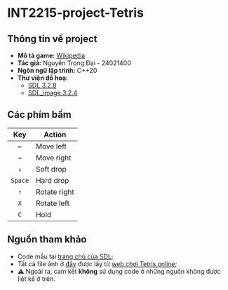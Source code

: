 # INT2215-project-Tetris

## Thông tin về project
- **Mô tả game:** [Wikipedia](https://vi.wikipedia.org/wiki/Tetris)
- **Tác giả:** Nguyễn Trọng Đại - 24021400
- **Ngôn ngữ lập trình:** C++20
- **Thư viện đồ hoạ:**
  - [SDL 3.2.8](https://github.com/libsdl-org/SDL/releases/tag/release-3.2.8)
  - [SDL_image 3.2.4](https://github.com/libsdl-org/SDL_image/releases/tag/release-3.2.4)

## Các phím bấm
|   Key   | Action       |
|:-------:| ------------ |
|   `←`   | Move left    |
|   `→`   | Move right   |
|   `↓`   | Soft drop    |
| `Space` | Hard drop    |
|   `↑`   | Rotate right |
|   `X`   | Rotate left  |
|   `C`   | Hold         |

## Nguồn tham khảo
- Code mẫu tại [trang chủ của SDL](https://examples.libsdl.org/SDL3/);
- Tất cả file ảnh ở [đây](src/images) được lấy từ [web chơi Tetris online](https://tetris.com/play-tetris/);
- ⚠️ Ngoài ra, cam kết **không** sử dụng code ở những nguồn không được liệt kê ở trên.
